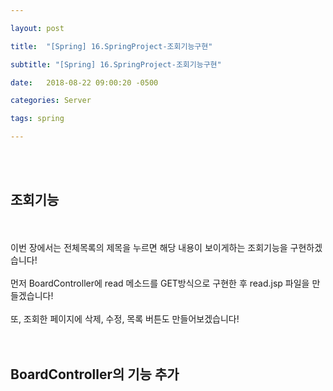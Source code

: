 ```yaml
---

layout: post

title:  "[Spring] 16.SpringProject-조회기능구현"

subtitle: "[Spring] 16.SpringProject-조회기능구현"

date:   2018-08-22 09:00:20 -0500

categories: Server

tags: spring

---
```


<br>
<br>

## 조회기능

<br>
<br>
이번 장에서는 전체목록의 제목을 누르면 해당 내용이 보이게하는 조회기능을 구현하겠습니다!
<br>
<br>
먼저 BoardController에 read 메소드를 GET방식으로 구현한 후 read.jsp 파일을 만들겠습니다! 
<br>
<br>
또, 조회한 페이지에 삭제, 수정, 목록 버튼도 만들어보겠습니다!
<br>
<br>
<br>

## BoardController의 기능 추가

<br>
<br>
